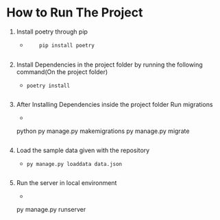 # How to Run The Project
1. Install poetry through pip
      * ```python
            pip install poetry
      ```
 2. Install Dependencies in the project folder by running the following command(On the project folder)
      * ```
        poetry install
      ```
 3. After Installing Dependencies inside the project folder Run migrations
     * ```
     python
     py manage.py makemigrations
     py manage.py migrate
     ```
 4. Load the sample data given with the repository
    * ```
      py manage.py loaddata data.json
    ```
 5. Run the server in local environment
    * ```
    py manage.py runserver
    ```
   
